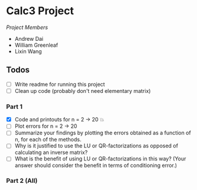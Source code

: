 # Calc3 Project

*Project Members*
 - Andrew Dai
 - William Greenleaf
 - Lixin Wang

## Todos

 - [ ] Write readme for running this project
 - [ ] Clean up code (probably don't need elementary matrix)

### Part 1

 - [x] Code and printouts for n = 2 -> 20 :boom:
 - [ ] Plot errors for n = 2 -> 20
 - [ ] Summarize your findings by plotting the errors obtained as a function of n, for each of the methods.
 - [ ] Why is it justified to use the LU or QR-factorizations as opposed of calculating an inverse matrix?
 - [ ] What is the benefit of using LU or QR-factorizations in this way? (Your answer should consider the benefit in terms of conditioning error.)
 
### Part 2 (All)

